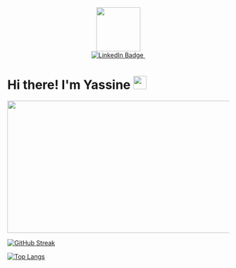 

<div id="header" align="center">
  <img src="https://media.giphy.com/media/2IudUHdI075HL02Pkk/giphy.gif" width="100"/>
</div>


<div id="badges" align="center">
  <a href="https://www.linkedin.com/in/yassine-dehhani/">
    <img src="https://img.shields.io/badge/LinkedIn-blue?style=for-the-badge&logo=linkedin&logoColor=white" alt="LinkedIn Badge"/>
  </a>
<img src="https://komarev.com/ghpvc/?username=yaxsomo&style=flat-square&color=blue" alt="" align="center"/>
</div>


<h1>
  Hi there! I'm Yassine
  <img src="https://media.giphy.com/media/hvRJCLFzcasrR4ia7z/giphy.gif" width="30px"/>
</h1>


<div align="center">
  <img src="https://media.giphy.com/media/dWesBcTLavkZuG35MI/giphy.gif" width="600" height="300"/>
</div>








[![GitHub Streak](http://github-readme-streak-stats.herokuapp.com?user=yaxsomo&theme=black-ice&border_radius=8)](https://git.io/streak-stats)

[![Top Langs](https://github-readme-stats.vercel.app/api/top-langs/?username=yaxsomo&layout=compact&theme=black-ice)](https://github.com/anuraghazra/github-readme-stats)

<!--
**yaxsomo/yaxsomo** is a ✨ _special_ ✨ repository because its `README.md` (this file) appears on your GitHub profile.

Here are some ideas to get you started:

- 🔭 I’m currently working on ...
- 🌱 I’m currently learning ...
- 👯 I’m looking to collaborate on ...
- 🤔 I’m looking for help with ...
- 💬 Ask me about ...
- 📫 How to reach me: ...
- 😄 Pronouns: ...
- ⚡ Fun fact: ...
-->
